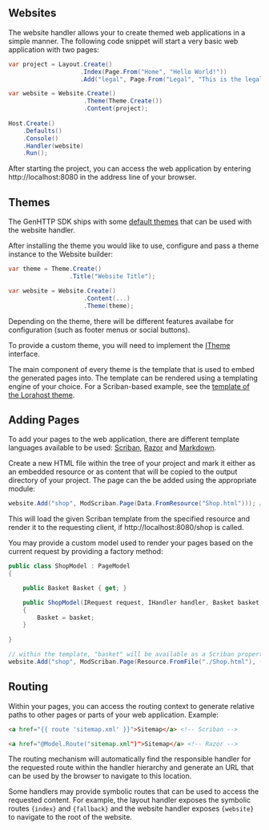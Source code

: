 ﻿## Websites

The website handler allows your to create themed web applications in a simple manner.
The following code snippet will start a very basic web application with two pages:

```csharp
var project = Layout.Create()
                    .Index(Page.From("Home", "Hello World!"))
                    .Add("legal", Page.From("Legal", "This is the legal page"));

var website = Website.Create()
                     .Theme(Theme.Create())
                     .Content(project);
                        
Host.Create()
    .Defaults()
    .Console()
    .Handler(website)
    .Run();
```

 After starting the project, you can access the web application by entering http://localhost:8080
in the address line of your browser.

## Themes

The GenHTTP SDK ships with some [default themes](https://github.com/Kaliumhexacyanoferrat/GenHTTP.Themes) 
that can be used with the website handler.

After installing the theme you would like to use, configure and pass a theme instance to the Website builder:

```csharp
var theme = Theme.Create()
                 .Title("Website Title");

var website = Website.Create()
                     .Content(...)
                     .Theme(theme);
```

Depending on the theme, there will be different features availabe for configuration (such as footer menus or social buttons).

To provide a custom theme, you will need to implement the
[ITheme](https://github.com/Kaliumhexacyanoferrat/GenHTTP/blob/master/API/Content/Websites/ITheme.cs) interface.

The main component of every theme is the template that is used to embed the generated pages into. The template can be rendered
using a templating engine of your choice. For a Scriban-based example, see the
[template of the Lorahost theme](https://github.com/Kaliumhexacyanoferrat/GenHTTP.Themes/blob/master/Lorahost/Template.html).

## Adding Pages

To add your pages to the web application, there are different template languages available
to be used: [Scriban](https://www.nuget.org/packages/GenHTTP.Modules.Scriban/),
[Razor](https://www.nuget.org/packages/GenHTTP.Modules.Razor/) and [Markdown](https://www.nuget.org/packages/GenHTTP.Modules.Markdown/).

Create a new HTML file within the tree of your project and mark it either as an embedded resource
or as content that will be copied to the output directory of your project. The page can the be
added using the appropriate module:

```csharp
website.Add("shop", ModScriban.Page(Data.FromResource("Shop.html"))); // or ModRazor, ModMarkdown
```

This will load the given Scriban template from the specified resource and render it to the
requesting client, if http://localhost:8080/shop is called.

You may provide a custom model used to render your pages based on the current request
by providing a factory method:

```csharp
public class ShopModel : PageModel
{

    public Basket Basket { get; }

    public ShopModel(IRequest request, IHandler handler, Basket basket) : base(request, handler)
    {
        Basket = basket;
    }
                        
}

// within the template, "basket" will be available as a Scriban property 
website.Add("shop", ModScriban.Page(Resource.FromFile("./Shop.html"), (request, handler) => new ShopModel(request, handler, LoadBasket())));
```

## Routing

Within your pages, you can access the routing context to generate relative paths
to other pages or parts of your web application. Example:

```html
<a href="{{ route 'sitemap.xml' }}">Sitemap</a> <!-- Scriban -->
```

```html
<a href="@Model.Route("sitemap.xml")">Sitemap</a> <!-- Razor -->
```

 The routing mechanism will automatically find the responsible handler for the requested
route within the handler hierarchy and generate an URL that can be used by the
browser to navigate to this location.

Some handlers may provide symbolic routes that can be used to access the requested content.
For example, the layout handler exposes the symbolic routes `{index}` and `{fallback}`
and the website handler exposes `{website}` to navigate to the root of the website.